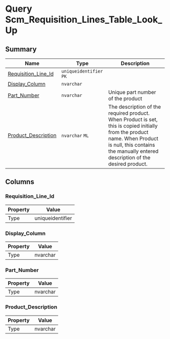 # Query Scm_Requisition_Lines_Table_Look_Up


## Summary

| Name | Type | Description |
| - | - | --- |
|[Requisition_Line_Id](#requisition_line_id)|`uniqueidentifier` `PK`||
|[Display_Column](#display_column)|`nvarchar` ||
|[Part_Number](#part_number)|`nvarchar` |Unique part number of the product|
|[Product_Description](#product_description)|`nvarchar` `ML`|The description of the required product. When Product is set, this is copied initially from the product name. When Product is null, this contains the manually entered description of the desired product.|

## Columns

### Requisition_Line_Id

| Property | Value |
| - | - |
|Type|uniqueidentifier|

### Display_Column

| Property | Value |
| - | - |
|Type|nvarchar|

### Part_Number

| Property | Value |
| - | - |
|Type|nvarchar|

### Product_Description

| Property | Value |
| - | - |
|Type|nvarchar|


